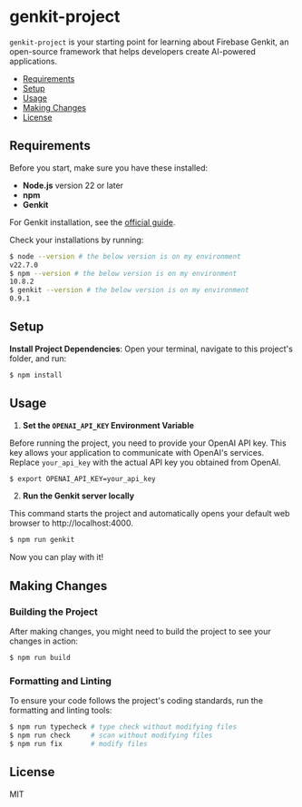 # genkit-project

`genkit-project` is your starting point for learning about Firebase Genkit, an open-source framework that helps developers create AI-powered applications.

- [Requirements](#requirements)
- [Setup](#setup)
- [Usage](#usage)
- [Making Changes](#making-changes)
- [License](#license)

## Requirements

Before you start, make sure you have these installed:

- **Node.js** version 22 or later
- **npm**
- **Genkit**

For Genkit installation, see the [official guide](https://firebase.google.com/docs/genkit/get-started).

Check your installations by running:

```bash
$ node --version # the below version is on my environment
v22.7.0
$ npm --version # the below version is on my environment
10.8.2
$ genkit --version # the below version is on my environment
0.9.1
```

## Setup

**Install Project Dependencies**: Open your terminal, navigate to this project's folder, and run:

```bash
$ npm install
```

## Usage

1. **Set the `OPENAI_API_KEY` Environment Variable**

Before running the project, you need to provide your OpenAI API key. This key allows your application to communicate with OpenAI's services. Replace `your_api_key` with the actual API key you obtained from OpenAI.

```bash
$ export OPENAI_API_KEY=your_api_key
```

2. **Run the Genkit server locally**

This command starts the project and automatically opens your default web browser to http://localhost:4000.

```bash
$ npm run genkit
```

Now you can play with it!

## Making Changes

### Building the Project

After making changes, you might need to build the project to see your changes in action:

```bash
$ npm run build
```

### Formatting and Linting

To ensure your code follows the project's coding standards, run the formatting and linting tools:

```bash
$ npm run typecheck # type check without modifying files
$ npm run check     # scan without modifying files
$ npm run fix       # modify files
```

## License

MIT

